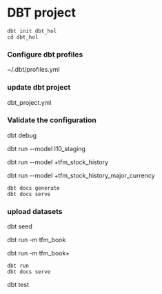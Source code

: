 # DBT project

```
dbt init dbt_hol
cd dbt_hol
```

### Configure dbt profiles

~/.dbt/profiles.yml


### update dbt project 

dbt_project.yml 

### Validate the configuration

dbt debug

dbt run --model l10_staging 


dbt run --model +tfm_stock_history


dbt run --model +tfm_stock_history_major_currency

```
dbt docs generate
dbt docs serve
```

### upload datasets
dbt seed

dbt run -m tfm_book

dbt run -m tfm_book+


```
dbt run 
dbt docs serve
```

dbt test

